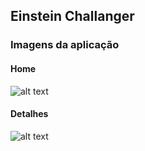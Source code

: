 ## Einstein Challanger

### Imagens da aplicação

#### Home

![alt text](https://i.postimg.cc/TYNXnVKc/img1.jpg)

#### Detalhes

![alt text](https://i.postimg.cc/XJkRqdMd/img2.jpg)